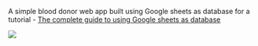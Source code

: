 A simple blood donor web app built using Google sheets as database for a tutorial -  [The complete guide to using Google sheets as database](https://codingislove.com/google-sheets-database)

![](https://codingislove.com/wp-content/uploads/2018/03/56036720847093761-1024x503.png)
